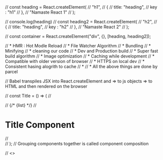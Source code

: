 // const heading = React.createElement(
//     "h1",
//     {
//       title: "heading",
//       key : "h1"
//     },
//     "Namaste React 1"
//   );

//   console.log(heading)
//   const heading2 = React.createElement(
//     "h2",
//     {
//       title: "heading",
//       key : "h2"
//     },
//     "Namaste React 2"
//   );

//   const container = React.createElement("div", {}, [heading, heading2]);



// * HMR : Hot Modle Reload
// * File Watcher Algorithm
// * Bundling
// * Minifying
// * cleaning our code
// * Dev and Production build
// * Super fast build algorithm
// * Image optimization
// * Caching while development
// * Compatible with older version of browser
// * HTTPS on local dev
// * Consistent hasing alogrith to cache
// *
// *  All the above things are done by parcel


// Babel transpiles JSX into React.createElement and => to js objects => to HTML and then rendered on the browser

// const Title = () => (
//   <div className="container">
//     {/* {list} */}
//     <h1>Title Component</h1>
//   </div>
// );
// Grouping components together is called component composition

// <><Title /> <Main />   </>   //this is component composition

// const restaurantData = {
//   restaurants: [
//     {
//       info: {
//         id: "182098",
//         name: "Desiaan",
//         cloudinaryImageId: "miio5vuvqigjxijti4sl",
//         locality: "Civil Lines",
//         areaName: "Barabanki Locality",
//         costForTwo: "₹250 for two",
//         cuisines: [
//           "North Indian",
//           "South Indian",
//           "Chinese",
//           "Snacks",
//           "Beverages",
//           "Thai",
//         ],
//         avgRating: 3.6,
//         veg: true,
//         feeDetails: {
//           restaurantId: "182098",
//           fees: [
//             {
//               name: "BASE_DISTANCE",
//               fee: 1700,
//             },
//             {
//               name: "BASE_TIME",
//             },
//             {
//               name: "ANCILLARY_SURGE_FEE",
//             },
//           ],
//           totalFee: 1700,
//         },
//         parentId: "71350",
//         avgRatingString: "3.6",
//         totalRatingsString: "1K+",
//         sla: {
//           deliveryTime: 25,
//           lastMileTravel: 3,
//           serviceability: "SERVICEABLE",
//           slaString: "25 mins",
//           lastMileTravelString: "3.0 km",
//           iconType: "ICON_TYPE_EMPTY",
//         },
//         availability: {
//           nextCloseTime: "2023-11-23 22:30:00",
//           opened: true,
//         },
//         badges: {
//           imageBadges: [
//             {
//               imageId: "v1695133679/badges/Pure_Veg111.png",
//               description: "pureveg",
//             },
//           ],
//         },
//         isOpen: true,
//         type: "F",
//         badgesV2: {
//           entityBadges: {
//             imageBased: {
//               badgeObject: [
//                 {
//                   attributes: {
//                     description: "pureveg",
//                     imageId: "v1695133679/badges/Pure_Veg111.png",
//                   },
//                 },
//               ],
//             },
//             textBased: {},
//             textExtendedBadges: {},
//           },
//         },
//         aggregatedDiscountInfoV3: {
//           header: "20% OFF",
//           subHeader: "UPTO ₹50",
//         },
//         differentiatedUi: {
//           displayType: "ADS_UI_DISPLAY_TYPE_ENUM_DEFAULT",
//           differentiatedUiMediaDetails: {
//             mediaType: "ADS_MEDIA_ENUM_IMAGE",
//             lottie: {},
//             video: {},
//           },
//         },
//         reviewsSummary: {},
//         displayType: "RESTAURANT_DISPLAY_TYPE_DEFAULT",
//         restaurantOfferPresentationInfo: {},
//       },
//       analytics: {},
//       cta: {
//         link: "https://www.swiggy.com/restaurants/desiaan-civil-lines-barabanki-locality-bharabanki-182098",
//         type: "WEBLINK",
//       },
//     },
//     {
//       info: {
//         id: "182107",
//         name: "Punjabi Dhaba",
//         cloudinaryImageId: "vfedrcndulbuhbj73yqs",
//         locality: "Haidergarh Road \n",
//         areaName: "Lakhpedabagh",
//         costForTwo: "₹200 for two",
//         cuisines: [
//           "North Indian",
//           "South Indian",
//           "Chinese",
//           "Snacks",
//           "Beverages",
//           "Thai",
//         ],
//         avgRating: 3.6,
//         veg: true,
//         feeDetails: {
//           restaurantId: "182107",
//           fees: [
//             {
//               name: "BASE_DISTANCE",
//               fee: 1700,
//             },
//             {
//               name: "BASE_TIME",
//             },
//             {
//               name: "ANCILLARY_SURGE_FEE",
//             },
//           ],
//           totalFee: 1700,
//         },
//         parentId: "1476",
//         avgRatingString: "3.6",
//         totalRatingsString: "1K+",
//         sla: {
//           deliveryTime: 20,
//           lastMileTravel: 1.1,
//           serviceability: "SERVICEABLE",
//           slaString: "20 mins",
//           lastMileTravelString: "1.1 km",
//           iconType: "ICON_TYPE_EMPTY",
//         },
//         availability: {
//           nextCloseTime: "2023-11-23 16:00:00",
//           opened: true,
//         },
//         badges: {
//           imageBadges: [
//             {
//               imageId: "v1695133679/badges/Pure_Veg111.png",
//               description: "pureveg",
//             },
//           ],
//         },
//         isOpen: true,
//         type: "F",
//         badgesV2: {
//           entityBadges: {
//             imageBased: {
//               badgeObject: [
//                 {
//                   attributes: {
//                     description: "pureveg",
//                     imageId: "v1695133679/badges/Pure_Veg111.png",
//                   },
//                 },
//               ],
//             },
//             textBased: {},
//             textExtendedBadges: {},
//           },
//         },
//         aggregatedDiscountInfoV3: {
//           header: "₹125 OFF",
//           subHeader: "ABOVE ₹199",
//           discountTag: "FLAT DEAL",
//         },
//         differentiatedUi: {
//           displayType: "ADS_UI_DISPLAY_TYPE_ENUM_DEFAULT",
//           differentiatedUiMediaDetails: {
//             mediaType: "ADS_MEDIA_ENUM_IMAGE",
//             lottie: {},
//             video: {},
//           },
//         },
//         reviewsSummary: {},
//         displayType: "RESTAURANT_DISPLAY_TYPE_DEFAULT",
//         restaurantOfferPresentationInfo: {},
//       },
//       analytics: {},
//       cta: {
//         link: "https://www.swiggy.com/restaurants/punjabi-dhaba-haidergarh-road-lakhpedabagh-bharabanki-182107",
//         type: "WEBLINK",
//       },
//     },
//     {
//       info: {
//         id: "182118",
//         name: "Krishna Sweets",
//         cloudinaryImageId: "tu8ts5z2p3fn71z4s0ms",
//         locality: "Haidergarh Road \n",
//         areaName: "Moharipur",
//         costForTwo: "₹150 for two",
//         cuisines: [
//           "Sweets",
//           "Desserts",
//           "Snacks",
//           "Fast Food",
//           "Indian",
//           "Beverages",
//         ],
//         avgRating: 3.7,
//         veg: true,
//         feeDetails: {
//           restaurantId: "182118",
//           fees: [
//             {
//               name: "BASE_DISTANCE",
//               fee: 1700,
//             },
//             {
//               name: "BASE_TIME",
//             },
//             {
//               name: "ANCILLARY_SURGE_FEE",
//             },
//           ],
//           totalFee: 1700,
//         },
//         parentId: "120982",
//         avgRatingString: "3.7",
//         totalRatingsString: "500+",
//         sla: {
//           deliveryTime: 20,
//           lastMileTravel: 1.1,
//           serviceability: "SERVICEABLE",
//           slaString: "20 mins",
//           lastMileTravelString: "1.1 km",
//           iconType: "ICON_TYPE_EMPTY",
//         },
//         availability: {
//           nextCloseTime: "2023-11-23 21:00:00",
//           opened: true,
//         },
//         badges: {
//           imageBadges: [
//             {
//               imageId: "v1695133679/badges/Pure_Veg111.png",
//               description: "pureveg",
//             },
//           ],
//         },
//         isOpen: true,
//         aggregatedDiscountInfoV2: {},
//         type: "F",
//         badgesV2: {
//           entityBadges: {
//             imageBased: {
//               badgeObject: [
//                 {
//                   attributes: {
//                     description: "pureveg",
//                     imageId: "v1695133679/badges/Pure_Veg111.png",
//                   },
//                 },
//               ],
//             },
//             textBased: {},
//             textExtendedBadges: {},
//           },
//         },
//         differentiatedUi: {
//           displayType: "ADS_UI_DISPLAY_TYPE_ENUM_DEFAULT",
//           differentiatedUiMediaDetails: {
//             mediaType: "ADS_MEDIA_ENUM_IMAGE",
//             lottie: {},
//             video: {},
//           },
//         },
//         reviewsSummary: {},
//         displayType: "RESTAURANT_DISPLAY_TYPE_DEFAULT",
//         restaurantOfferPresentationInfo: {},
//       },
//       analytics: {},
//       cta: {
//         link: "https://www.swiggy.com/restaurants/krishna-sweets-haidergarh-road-moharipur-bharabanki-182118",
//         type: "WEBLINK",
//       },
//     },
//     {
//       info: {
//         id: "355485",
//         name: "Pizza Cave",
//         cloudinaryImageId: "k14fwsl1lc3cgtsm4aoh",
//         locality: "Deva Road",
//         areaName: "Rafi Nagar",
//         costForTwo: "₹200 for two",
//         cuisines: ["Pizzas", "Beverages", "Snacks", "Pastas"],
//         avgRating: 3.9,
//         veg: true,
//         feeDetails: {
//           restaurantId: "355485",
//           fees: [
//             {
//               name: "BASE_DISTANCE",
//               fee: 1700,
//             },
//             {
//               name: "BASE_TIME",
//             },
//             {
//               name: "ANCILLARY_SURGE_FEE",
//             },
//           ],
//           totalFee: 1700,
//         },
//         parentId: "8184",
//         avgRatingString: "3.9",
//         totalRatingsString: "1K+",
//         sla: {
//           deliveryTime: 25,
//           lastMileTravel: 2.8,
//           serviceability: "SERVICEABLE",
//           slaString: "25 mins",
//           lastMileTravelString: "2.8 km",
//           iconType: "ICON_TYPE_EMPTY",
//         },
//         availability: {
//           nextCloseTime: "2023-11-23 22:00:00",
//           opened: true,
//         },
//         badges: {
//           imageBadges: [
//             {
//               imageId: "v1695133679/badges/Pure_Veg111.png",
//               description: "pureveg",
//             },
//           ],
//         },
//         isOpen: true,
//         type: "F",
//         badgesV2: {
//           entityBadges: {
//             imageBased: {
//               badgeObject: [
//                 {
//                   attributes: {
//                     description: "pureveg",
//                     imageId: "v1695133679/badges/Pure_Veg111.png",
//                   },
//                 },
//               ],
//             },
//             textBased: {},
//             textExtendedBadges: {},
//           },
//         },
//         aggregatedDiscountInfoV3: {
//           header: "₹150 OFF",
//           subHeader: "ABOVE ₹249",
//           discountTag: "FLAT DEAL",
//         },
//         differentiatedUi: {
//           displayType: "ADS_UI_DISPLAY_TYPE_ENUM_DEFAULT",
//           differentiatedUiMediaDetails: {
//             mediaType: "ADS_MEDIA_ENUM_IMAGE",
//             lottie: {},
//             video: {},
//           },
//         },
//         reviewsSummary: {},
//         displayType: "RESTAURANT_DISPLAY_TYPE_DEFAULT",
//         restaurantOfferPresentationInfo: {},
//       },
//       analytics: {},
//       cta: {
//         link: "https://www.swiggy.com/restaurants/pizza-cave-deva-road-rafi-nagar-bharabanki-355485",
//         type: "WEBLINK",
//       },
//     },
//     {
//       info: {
//         id: "300847",
//         name: "Kwality Walls Frozen Dessert and Ice Cream Shop",
//         cloudinaryImageId: "ieuxbjatd8yrufm3me4t",
//         locality: "Hazratganj",
//         areaName: "Nawabganj",
//         costForTwo: "₹149 for two",
//         cuisines: ["Desserts", "Ice Cream", "Ice Cream Cakes"],
//         avgRating: 4.5,
//         veg: true,
//         feeDetails: {
//           restaurantId: "300847",
//           fees: [
//             {
//               name: "BASE_DISTANCE",
//               fee: 1700,
//             },
//             {
//               name: "BASE_TIME",
//             },
//             {
//               name: "ANCILLARY_SURGE_FEE",
//             },
//           ],
//           totalFee: 1700,
//         },
//         parentId: "582",
//         avgRatingString: "4.5",
//         totalRatingsString: "500+",
//         sla: {
//           deliveryTime: 23,
//           lastMileTravel: 1.9,
//           serviceability: "SERVICEABLE",
//           slaString: "23 mins",
//           lastMileTravelString: "1.9 km",
//           iconType: "ICON_TYPE_EMPTY",
//         },
//         availability: {
//           nextCloseTime: "2023-11-23 23:00:00",
//           opened: true,
//         },
//         badges: {},
//         isOpen: true,
//         type: "F",
//         badgesV2: {
//           entityBadges: {
//             imageBased: {},
//             textBased: {},
//             textExtendedBadges: {},
//           },
//         },
//         aggregatedDiscountInfoV3: {
//           header: "50% OFF",
//           subHeader: "UPTO ₹100",
//         },
//         differentiatedUi: {
//           displayType: "ADS_UI_DISPLAY_TYPE_ENUM_DEFAULT",
//           differentiatedUiMediaDetails: {
//             mediaType: "ADS_MEDIA_ENUM_IMAGE",
//             lottie: {},
//             video: {},
//           },
//         },
//         reviewsSummary: {},
//         displayType: "RESTAURANT_DISPLAY_TYPE_DEFAULT",
//         restaurantOfferPresentationInfo: {},
//       },
//       analytics: {},
//       cta: {
//         link: "https://www.swiggy.com/restaurants/kwality-walls-frozen-dessert-and-ice-cream-shop-hazratganj-nawabganj-bharabanki-300847",
//         type: "WEBLINK",
//       },
//     },
//     {
//       info: {
//         id: "202074",
//         name: "Common Room Cafe",
//         cloudinaryImageId: "awlo8vccl4lk3evpnuye",
//         locality: "Nawabganj",
//         areaName: "Lakhpedabagh",
//         costForTwo: "₹199 for two",
//         cuisines: [
//           "North Indian",
//           "Indian",
//           "Chinese",
//           "Snacks",
//           "Beverages",
//           "Thai",
//         ],
//         avgRating: 3.7,
//         veg: true,
//         feeDetails: {
//           restaurantId: "202074",
//           fees: [
//             {
//               name: "BASE_DISTANCE",
//               fee: 1700,
//             },
//             {
//               name: "BASE_TIME",
//             },
//             {
//               name: "ANCILLARY_SURGE_FEE",
//             },
//           ],
//           totalFee: 1700,
//         },
//         parentId: "64826",
//         avgRatingString: "3.7",
//         totalRatingsString: "500+",
//         sla: {
//           deliveryTime: 25,
//           lastMileTravel: 2.8,
//           serviceability: "SERVICEABLE",
//           slaString: "25 mins",
//           lastMileTravelString: "2.8 km",
//           iconType: "ICON_TYPE_EMPTY",
//         },
//         availability: {
//           nextCloseTime: "2023-11-23 23:00:00",
//           opened: true,
//         },
//         badges: {
//           imageBadges: [
//             {
//               imageId: "v1695133679/badges/Pure_Veg111.png",
//               description: "pureveg",
//             },
//           ],
//         },
//         isOpen: true,
//         aggregatedDiscountInfoV2: {},
//         type: "F",
//         badgesV2: {
//           entityBadges: {
//             imageBased: {
//               badgeObject: [
//                 {
//                   attributes: {
//                     description: "pureveg",
//                     imageId: "v1695133679/badges/Pure_Veg111.png",
//                   },
//                 },
//               ],
//             },
//             textBased: {},
//             textExtendedBadges: {},
//           },
//         },
//         differentiatedUi: {
//           displayType: "ADS_UI_DISPLAY_TYPE_ENUM_DEFAULT",
//           differentiatedUiMediaDetails: {
//             mediaType: "ADS_MEDIA_ENUM_IMAGE",
//             lottie: {},
//             video: {},
//           },
//         },
//         reviewsSummary: {},
//         displayType: "RESTAURANT_DISPLAY_TYPE_DEFAULT",
//         restaurantOfferPresentationInfo: {},
//       },
//       analytics: {},
//       cta: {
//         link: "https://www.swiggy.com/restaurants/common-room-cafe-nawabganj-lakhpedabagh-bharabanki-202074",
//         type: "WEBLINK",
//       },
//     },
//     {
//       info: {
//         id: "398540",
//         name: "Krishna restaurant and sweets ",
//         cloudinaryImageId: "axj1yuiejzx185eicfr5",
//         locality: "Lakhperabhag \n",
//         areaName: "Neem Chauraha",
//         costForTwo: "₹199 for two",
//         cuisines: [
//           "North Indian",
//           "South Indian",
//           "Punjabi",
//           "Indian",
//           "Snacks",
//           "Beverages",
//         ],
//         avgRating: 3.6,
//         veg: true,
//         feeDetails: {
//           restaurantId: "398540",
//           fees: [
//             {
//               name: "BASE_DISTANCE",
//               fee: 1700,
//             },
//             {
//               name: "BASE_TIME",
//             },
//             {
//               name: "ANCILLARY_SURGE_FEE",
//             },
//           ],
//           totalFee: 1700,
//         },
//         parentId: "249089",
//         avgRatingString: "3.6",
//         totalRatingsString: "500+",
//         sla: {
//           deliveryTime: 23,
//           lastMileTravel: 2.2,
//           serviceability: "SERVICEABLE",
//           slaString: "23 mins",
//           lastMileTravelString: "2.2 km",
//           iconType: "ICON_TYPE_EMPTY",
//         },
//         availability: {
//           nextCloseTime: "2023-11-23 22:00:00",
//           opened: true,
//         },
//         badges: {
//           imageBadges: [
//             {
//               imageId: "v1695133679/badges/Pure_Veg111.png",
//               description: "pureveg",
//             },
//           ],
//         },
//         isOpen: true,
//         aggregatedDiscountInfoV2: {},
//         type: "F",
//         badgesV2: {
//           entityBadges: {
//             imageBased: {
//               badgeObject: [
//                 {
//                   attributes: {
//                     description: "pureveg",
//                     imageId: "v1695133679/badges/Pure_Veg111.png",
//                   },
//                 },
//               ],
//             },
//             textBased: {},
//             textExtendedBadges: {},
//           },
//         },
//         differentiatedUi: {
//           displayType: "ADS_UI_DISPLAY_TYPE_ENUM_DEFAULT",
//           differentiatedUiMediaDetails: {
//             mediaType: "ADS_MEDIA_ENUM_IMAGE",
//             lottie: {},
//             video: {},
//           },
//         },
//         reviewsSummary: {},
//         displayType: "RESTAURANT_DISPLAY_TYPE_DEFAULT",
//         restaurantOfferPresentationInfo: {},
//       },
//       analytics: {},
//       cta: {
//         link: "https://www.swiggy.com/restaurants/krishna-restaurant-and-sweets-lakhperabhag-neem-chauraha-bharabanki-398540",
//         type: "WEBLINK",
//       },
//     },
//     {
//       info: {
//         id: "314077",
//         name: "Hotel Royal Realite",
//         cloudinaryImageId: "u5vhyzrmtdbneftkiosm",
//         locality: "Civil Lines",
//         areaName: "Barabanki Locality",
//         costForTwo: "₹350 for two",
//         cuisines: [
//           "North Indian",
//           "South Indian",
//           "Chinese",
//           "Snacks",
//           "Beverages",
//           "Thai",
//         ],
//         avgRating: 4.1,
//         feeDetails: {
//           restaurantId: "314077",
//           fees: [
//             {
//               name: "BASE_DISTANCE",
//               fee: 1700,
//             },
//             {
//               name: "BASE_TIME",
//             },
//             {
//               name: "ANCILLARY_SURGE_FEE",
//             },
//           ],
//           totalFee: 1700,
//         },
//         parentId: "101643",
//         avgRatingString: "4.1",
//         totalRatingsString: "100+",
//         sla: {
//           deliveryTime: 27,
//           lastMileTravel: 3.9,
//           serviceability: "SERVICEABLE",
//           slaString: "27 mins",
//           lastMileTravelString: "3.9 km",
//           iconType: "ICON_TYPE_EMPTY",
//         },
//         availability: {
//           nextCloseTime: "2023-11-23 22:00:00",
//           opened: true,
//         },
//         badges: {},
//         isOpen: true,
//         aggregatedDiscountInfoV2: {},
//         type: "F",
//         badgesV2: {
//           entityBadges: {
//             imageBased: {},
//             textBased: {},
//             textExtendedBadges: {},
//           },
//         },
//         differentiatedUi: {
//           displayType: "ADS_UI_DISPLAY_TYPE_ENUM_DEFAULT",
//           differentiatedUiMediaDetails: {
//             mediaType: "ADS_MEDIA_ENUM_IMAGE",
//             lottie: {},
//             video: {},
//           },
//         },
//         reviewsSummary: {},
//         displayType: "RESTAURANT_DISPLAY_TYPE_DEFAULT",
//         restaurantOfferPresentationInfo: {},
//       },
//       analytics: {},
//       cta: {
//         link: "https://www.swiggy.com/restaurants/hotel-royal-realite-civil-lines-barabanki-locality-bharabanki-314077",
//         type: "WEBLINK",
//       },
//     },
//     {
//       info: {
//         id: "255762",
//         name: "New Shere punjab (Front of stadium)",
//         cloudinaryImageId: "obhauhtr8h4msfkallc7",
//         locality: "Faizabad Road",
//         areaName: "Begum Gunj",
//         costForTwo: "₹199 for two",
//         cuisines: [
//           "North Indian",
//           "South Indian",
//           "Chinese",
//           "Snacks",
//           "Beverages",
//           "Thai",
//         ],
//         avgRating: 3.9,
//         veg: true,
//         feeDetails: {
//           restaurantId: "255762",
//           fees: [
//             {
//               name: "BASE_DISTANCE",
//               fee: 1700,
//             },
//             {
//               name: "BASE_TIME",
//             },
//             {
//               name: "ANCILLARY_SURGE_FEE",
//             },
//           ],
//           totalFee: 1700,
//         },
//         parentId: "147964",
//         avgRatingString: "3.9",
//         totalRatingsString: "100+",
//         sla: {
//           deliveryTime: 23,
//           lastMileTravel: 1.9,
//           serviceability: "SERVICEABLE",
//           slaString: "23 mins",
//           lastMileTravelString: "1.9 km",
//           iconType: "ICON_TYPE_EMPTY",
//         },
//         availability: {
//           nextCloseTime: "2023-11-23 22:00:00",
//           opened: true,
//         },
//         badges: {
//           imageBadges: [
//             {
//               imageId: "v1695133679/badges/Pure_Veg111.png",
//               description: "pureveg",
//             },
//           ],
//         },
//         isOpen: true,
//         aggregatedDiscountInfoV2: {},
//         type: "F",
//         badgesV2: {
//           entityBadges: {
//             imageBased: {
//               badgeObject: [
//                 {
//                   attributes: {
//                     description: "pureveg",
//                     imageId: "v1695133679/badges/Pure_Veg111.png",
//                   },
//                 },
//               ],
//             },
//             textBased: {},
//             textExtendedBadges: {},
//           },
//         },
//         differentiatedUi: {
//           displayType: "ADS_UI_DISPLAY_TYPE_ENUM_DEFAULT",
//           differentiatedUiMediaDetails: {
//             mediaType: "ADS_MEDIA_ENUM_IMAGE",
//             lottie: {},
//             video: {},
//           },
//         },
//         reviewsSummary: {},
//         displayType: "RESTAURANT_DISPLAY_TYPE_DEFAULT",
//         restaurantOfferPresentationInfo: {},
//       },
//       analytics: {},
//       cta: {
//         link: "https://www.swiggy.com/restaurants/new-shere-punjab-front-of-stadium-faizabad-road-begum-gunj-bharabanki-255762",
//         type: "WEBLINK",
//       },
//     },
//     {
//       info: {
//         id: "368236",
//         name: "Domino's Pizza",
//         cloudinaryImageId: "onyginemm8mz04wpry57",
//         locality: "Faizabad Road",
//         areaName: "Nawabganj",
//         costForTwo: "₹400 for two",
//         cuisines: ["Pizzas", "Italian", "Pastas", "Desserts"],
//         avgRating: 4.2,
//         feeDetails: {
//           restaurantId: "368236",
//           fees: [
//             {
//               name: "BASE_DISTANCE",
//               fee: 1700,
//             },
//             {
//               name: "BASE_TIME",
//             },
//             {
//               name: "ANCILLARY_SURGE_FEE",
//             },
//           ],
//           totalFee: 1700,
//         },
//         parentId: "2456",
//         avgRatingString: "4.2",
//         totalRatingsString: "500+",
//         sla: {
//           deliveryTime: 25,
//           serviceability: "SERVICEABLE",
//           slaString: "25 mins",
//           iconType: "ICON_TYPE_EMPTY",
//         },
//         availability: {
//           nextCloseTime: "2023-11-23 23:00:00",
//           opened: true,
//         },
//         badges: {},
//         isOpen: true,
//         type: "F",
//         badgesV2: {
//           entityBadges: {
//             imageBased: {},
//             textBased: {},
//             textExtendedBadges: {},
//           },
//         },
//         aggregatedDiscountInfoV3: {
//           header: "₹100 OFF",
//           subHeader: "ABOVE ₹999",
//           discountTag: "FLAT DEAL",
//         },
//         differentiatedUi: {
//           displayType: "ADS_UI_DISPLAY_TYPE_ENUM_DEFAULT",
//           differentiatedUiMediaDetails: {
//             mediaType: "ADS_MEDIA_ENUM_IMAGE",
//             lottie: {},
//             video: {},
//           },
//         },
//         reviewsSummary: {},
//         displayType: "RESTAURANT_DISPLAY_TYPE_DEFAULT",
//         restaurantOfferPresentationInfo: {},
//       },
//       analytics: {},
//       cta: {
//         link: "https://www.swiggy.com/restaurants/dominos-pizza-faizabad-road-nawabganj-bharabanki-368236",
//         type: "WEBLINK",
//       },
//     },
//     {
//       info: {
//         id: "182321",
//         name: "Flavour Restaurant",
//         cloudinaryImageId: "uj6fruo5789zlht7qcxh",
//         locality: "Civil Lines",
//         areaName: "Chhaya Chauraha",
//         costForTwo: "₹250 for two",
//         cuisines: [
//           "North Indian",
//           "South Indian",
//           "Punjabi",
//           "Indian",
//           "Snacks",
//           "Beverages",
//         ],
//         avgRating: 3.9,
//         veg: true,
//         feeDetails: {
//           restaurantId: "182321",
//           fees: [
//             {
//               name: "BASE_DISTANCE",
//               fee: 1700,
//             },
//             {
//               name: "BASE_TIME",
//             },
//             {
//               name: "ANCILLARY_SURGE_FEE",
//             },
//           ],
//           totalFee: 1700,
//         },
//         parentId: "80350",
//         avgRatingString: "3.9",
//         totalRatingsString: "1K+",
//         sla: {
//           deliveryTime: 25,
//           lastMileTravel: 2.8,
//           serviceability: "SERVICEABLE",
//           slaString: "25 mins",
//           lastMileTravelString: "2.8 km",
//           iconType: "ICON_TYPE_EMPTY",
//         },
//         availability: {
//           nextCloseTime: "2023-11-23 22:30:00",
//           opened: true,
//         },
//         badges: {
//           imageBadges: [
//             {
//               imageId: "v1695133679/badges/Pure_Veg111.png",
//               description: "pureveg",
//             },
//           ],
//         },
//         isOpen: true,
//         aggregatedDiscountInfoV2: {},
//         type: "F",
//         badgesV2: {
//           entityBadges: {
//             imageBased: {
//               badgeObject: [
//                 {
//                   attributes: {
//                     description: "pureveg",
//                     imageId: "v1695133679/badges/Pure_Veg111.png",
//                   },
//                 },
//               ],
//             },
//             textBased: {},
//             textExtendedBadges: {},
//           },
//         },
//         differentiatedUi: {
//           displayType: "ADS_UI_DISPLAY_TYPE_ENUM_DEFAULT",
//           differentiatedUiMediaDetails: {
//             mediaType: "ADS_MEDIA_ENUM_IMAGE",
//             lottie: {},
//             video: {},
//           },
//         },
//         reviewsSummary: {},
//         displayType: "RESTAURANT_DISPLAY_TYPE_DEFAULT",
//         restaurantOfferPresentationInfo: {},
//       },
//       analytics: {},
//       cta: {
//         link: "https://www.swiggy.com/restaurants/flavour-restaurant-civil-lines-chhaya-chauraha-bharabanki-182321",
//         type: "WEBLINK",
//       },
//     },
//   ],
// };
// Header

// const RestaurantCard = ({ restData }) => {
//   // console.log(restData.restaurants[0].info , "restdata")
//   const { avgRating, cuisines, name, costForTwo, sla, cloudinaryImageId } =
//     restData;
//   return (
//     <div className="res-card">
//       <img
//         src={`${imagePrefix}${cloudinaryImageId}`}
//         className="food-image"
//         alt="food"
//       />

//       <h3>{name}</h3>
//       <h4>{cuisines.join(", ")}</h4>
//       <h4>{avgRating}</h4>
//       <h4>{sla.slaString}</h4>
//       <h4>{costForTwo}</h4>
//     </div>
//   );
// };

// const Body = () => {
//   return (
//     <div className="body">
//       <div className="search">Search</div>
//       <div className="restaurant-container">
//         {
//           restaurantData.restaurants.map((res) => {
//             return <RestaurantCard key={res.info.id} restData={res.info} />;
//           })
//         }
//       </div>
//     </div>
//   );
// };

// root.render(<>
//   {Title()}
//   <Main />
// </>)

// root.render(<>
//   <Title />
//   <Main />
// </>)



const jsxHeading = <h1>Hello From JSX</h1>;
console.log(jsxHeading, "jsx heading");